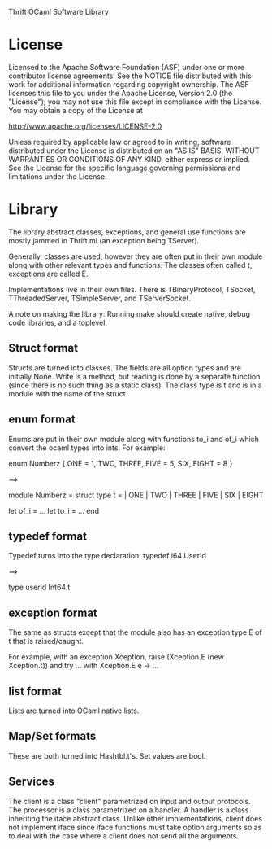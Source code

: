 Thrift OCaml Software Library

License
=======

Licensed to the Apache Software Foundation (ASF) under one
or more contributor license agreements. See the NOTICE file
distributed with this work for additional information
regarding copyright ownership. The ASF licenses this file
to you under the Apache License, Version 2.0 (the
"License"); you may not use this file except in compliance
with the License. You may obtain a copy of the License at

  http://www.apache.org/licenses/LICENSE-2.0

Unless required by applicable law or agreed to in writing,
software distributed under the License is distributed on an
"AS IS" BASIS, WITHOUT WARRANTIES OR CONDITIONS OF ANY
KIND, either express or implied. See the License for the
specific language governing permissions and limitations
under the License.


Library
=======

The library abstract classes, exceptions, and general use functions
are mostly jammed in Thrift.ml (an exception being
TServer).

Generally, classes are used, however they are often put in their own
module along with other relevant types and functions. The classes
often called t, exceptions are called E.

Implementations live in their own files. There is TBinaryProtocol,
TSocket, TThreadedServer, TSimpleServer, and TServerSocket.

A note on making the library: Running make should create native, debug
code libraries, and a toplevel.


Struct format
-------------
Structs are turned into classes. The fields are all option types and
are initially None. Write is a method, but reading is done by a
separate function (since there is no such thing as a static
class). The class type is t and is in a module with the name of the
struct.


enum format
-----------
Enums are put in their own module along with
functions to_i and of_i which convert the ocaml types into ints. For
example:

enum Numberz
{
  ONE = 1,
  TWO,
  THREE,
  FIVE = 5,
  SIX,
  EIGHT = 8
}

==>

module Numberz =
struct
type t =
| ONE
| TWO
| THREE
| FIVE
| SIX
| EIGHT

let of_i = ...
let to_i = ...
end

typedef format
--------------
Typedef turns into the type declaration:
typedef i64 UserId

==>

type userid Int64.t

exception format
----------------
The same as structs except that the module also has an exception type
E of t that is raised/caught.

For example, with an exception Xception,
raise (Xception.E (new Xception.t))
and
try
  ...
with Xception.E e -> ...

list format
-----------
Lists are turned into OCaml native lists.

Map/Set formats
---------------
These are both turned into Hashtbl.t's. Set values are bool.

Services
--------
The client is a class "client" parametrized on input and output
protocols. The processor is a class parametrized on a handler. A
handler is a class inheriting the iface abstract class. Unlike other
implementations, client does not implement iface since iface functions
must take option arguments so as to deal with the case where a client
does not send all the arguments.
